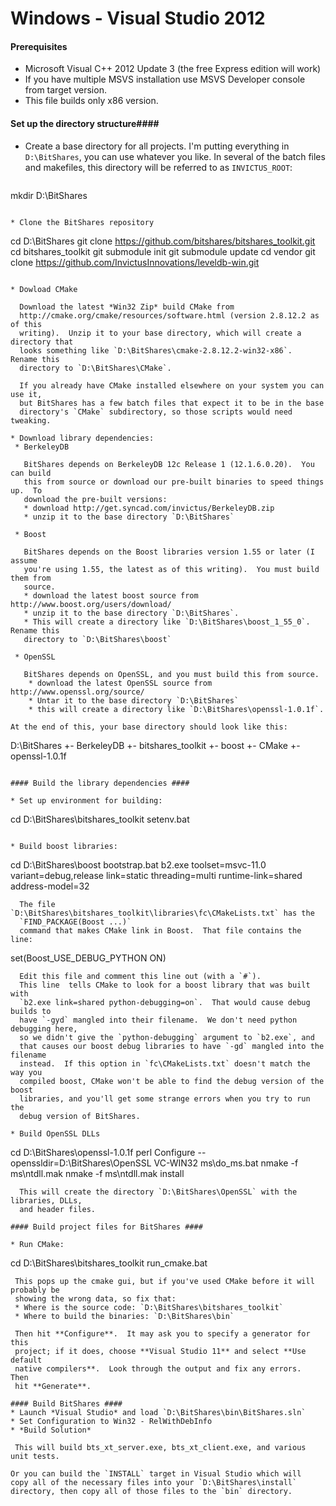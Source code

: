 Windows - Visual Studio 2012
============================
#### Prerequisites ####
* Microsoft Visual C++ 2012 Update 3 (the free Express edition will work)
* If you have multiple MSVS installation use MSVS Developer console from target version.
* This file builds only x86 version.

#### Set up the directory structure####
* Create a base directory for all projects.  I'm putting everything in 
  `D:\BitShares`, you can use whatever you like.  In several of the batch files 
  and makefiles, this directory will be referred to as `INVICTUS_ROOT`:
  ```
mkdir D:\BitShares
```

* Clone the BitShares repository
  ```
cd D:\BitShares
git clone https://github.com/bitshares/bitshares_toolkit.git
cd bitshares_toolkit
git submodule init
git submodule update
cd vendor
git clone https://github.com/InvictusInnovations/leveldb-win.git
```

* Dowload CMake
  
  Download the latest *Win32 Zip* build CMake from 
  http://cmake.org/cmake/resources/software.html (version 2.8.12.2 as of this 
  writing).  Unzip it to your base directory, which will create a directory that
  looks something like `D:\BitShares\cmake-2.8.12.2-win32-x86`.  Rename this 
  directory to `D:\BitShares\CMake`.

  If you already have CMake installed elsewhere on your system you can use it, 
  but BitShares has a few batch files that expect it to be in the base 
  directory's `CMake` subdirectory, so those scripts would need tweaking.

* Download library dependencies:
 * BerkeleyDB

   BitShares depends on BerkeleyDB 12c Release 1 (12.1.6.0.20).  You can build 
   this from source or download our pre-built binaries to speed things up.  To 
   download the pre-built versions:
   * download http://get.syncad.com/invictus/BerkeleyDB.zip
   * unzip it to the base directory `D:\BitShares`

 * Boost
 
   BitShares depends on the Boost libraries version 1.55 or later (I assume 
   you're using 1.55, the latest as of this writing).  You must build them from
   source.
   * download the latest boost source from http://www.boost.org/users/download/
   * unzip it to the base directory `D:\BitShares`. 
   * This will create a directory like `D:\BitShares\boost_1_55_0`. Rename this 
   directory to `D:\BitShares\boost`
   
 * OpenSSL

   BitShares depends on OpenSSL, and you must build this from source.
    * download the latest OpenSSL source from http://www.openssl.org/source/
    * Untar it to the base directory `D:\BitShares`
    * this will create a directory like `D:\BitShares\openssl-1.0.1f`.

At the end of this, your base directory should look like this:
```
D:\BitShares
+- BerkeleyDB
+- bitshares_toolkit
+- boost
+- CMake
+- openssl-1.0.1f
```

#### Build the library dependencies ####

* Set up environment for building:
  ```
cd D:\BitShares\bitshares_toolkit
setenv.bat
```

* Build boost libraries:
  ```
cd D:\BitShares\boost
bootstrap.bat
b2.exe toolset=msvc-11.0 variant=debug,release link=static threading=multi runtime-link=shared address-model=32
```
  The file `D:\BitShares\bitshares_toolkit\libraries\fc\CMakeLists.txt` has the 
  `FIND_PACKAGE(Boost ...)`
  command that makes CMake link in Boost.  That file contains the line:
  ```
set(Boost_USE_DEBUG_PYTHON ON)
```
  Edit this file and comment this line out (with a `#`).
  This line  tells CMake to look for a boost library that was built with 
  `b2.exe link=shared python-debugging=on`.  That would cause debug builds to 
  have `-gyd` mangled into their filename.  We don't need python debugging here,
  so we didn't give the `python-debugging` argument to `b2.exe`, and
  that causes our boost debug libraries to have `-gd` mangled into the filename 
  instead.  If this option in `fc\CMakeLists.txt` doesn't match the way you 
  compiled boost, CMake won't be able to find the debug version of the boost 
  libraries, and you'll get some strange errors when you try to run the
  debug version of BitShares.

* Build OpenSSL DLLs
  ```
cd D:\BitShares\openssl-1.0.1f
perl Configure --openssldir=D:\BitShares\OpenSSL VC-WIN32
ms\do_ms.bat
nmake -f ms\ntdll.mak
nmake -f ms\ntdll.mak install
```
  This will create the directory `D:\BitShares\OpenSSL` with the libraries, DLLs,
  and header files.

#### Build project files for BitShares ####

* Run CMake:
  ```
cd D:\BitShares\bitshares_toolkit
run_cmake.bat
```
 This pops up the cmake gui, but if you've used CMake before it will probably be
 showing the wrong data, so fix that:
 * Where is the source code: `D:\BitShares\bitshares_toolkit`
 * Where to build the binaries: `D:\BitShares\bin`
 
 Then hit **Configure**.  It may ask you to specify a generator for this 
 project; if it does, choose **Visual Studio 11** and select **Use default 
 native compilers**.  Look through the output and fix any errors.  Then 
 hit **Generate**.

#### Build BitShares ####
* Launch *Visual Studio* and load `D:\BitShares\bin\BitShares.sln`
* Set Configuration to Win32 - RelWithDebInfo
* *Build Solution*

 This will build bts_xt_server.exe, bts_xt_client.exe, and various unit tests.

Or you can build the `INSTALL` target in Visual Studio which will
copy all of the necessary files into your `D:\BitShares\install`
directory, then copy all of those files to the `bin` directory.